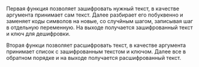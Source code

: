 Первая функция позволяет зашифровать нужный текст, в качестве аргумента принимает сам текст.
Далее разбирает его побуквенно и заменяет коды символов на новые, со случйным шагом, записывая шаг в отдельную переменную.
На выходе получается зашифрованный текст и ключ для дешифровки.

Вторая функци позволяет расшифровать текст, в качестве аргумента принимает список с зашифрованным текстом и ключом.
Далее все в обратном порядке и на выходе получается расшифрованный текст.
